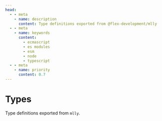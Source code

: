 ```yaml
---
head:
  - - meta
    - name: description
      content: Type definitions exported from @flex-development/mlly
  - - meta
    - name: keywords
      content:
        - ecmascript
        - es modules
        - esm
        - node
        - typescript
  - - meta
    - name: priority
      content: 0.7
---
```


# Types

Type definitions exported from `mlly`.

<script setup lang='ts'>
import { useData } from 'vitepress'
import type ThemeConfig from '../.vitepress/theme/config'
import type Documentation from '../.vitepress/theme/documentation'

const { site } = useData<ThemeConfig>()
const { documentation } = site.value.themeConfig

/**
 * Documentation objects.
 *
 * @const {Documentation[]} docs
 */
const docs: Documentation[] = documentation.filter(doc => {
  return /src\/types\/[\w-]+\.ts$/.test(doc.file)
})
</script>

<Doc v-for='doc in docs' :doc='doc.doc' :key='doc.file' />
